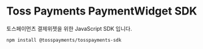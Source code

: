 # Toss Payments PaymentWidget SDK

토스페이먼츠 결제위젯을 위한 JavaScript SDK 입니다.

```bash
npm install @tosspayments/tosspayments-sdk
```
